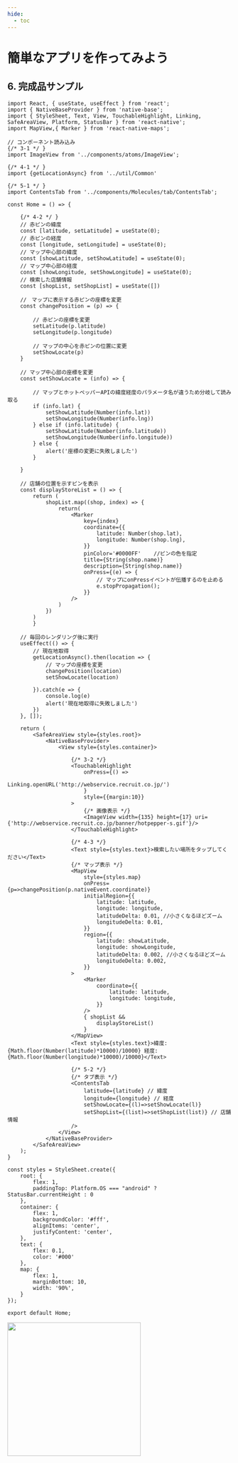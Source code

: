 ```yaml
---
hide:
  - toc
---
```

# <i class="fa fa-arrow-circle-right" aria-hidden="true"></i> 簡単なアプリを作ってみよう

## 6. 完成品サンプル

    import React, { useState, useEffect } from 'react';
    import { NativeBaseProvider } from 'native-base';
    import { StyleSheet, Text, View, TouchableHighlight, Linking, SafeAreaView, Platform, StatusBar } from 'react-native';
    import MapView,{ Marker } from 'react-native-maps';

    // コンポーネント読み込み
    {/* 3-1 */ }
    import ImageView from '../components/atoms/ImageView';

    {/* 4-1 */ }
    import {getLocationAsync} from '../util/Common'

    {/* 5-1 */ }
    import ContentsTab from '../components/Molecules/tab/ContentsTab';

    const Home = () => {

        {/* 4-2 */ }
        // 赤ピンの緯度
        const [latitude, setLatitude] = useState(0);
        // 赤ピンの経度
        const [longitude, setLongitude] = useState(0);
        // マップ中心部の緯度
        const [showLatitude, setShowLatitude] = useState(0);
        // マップ中心部の経度
        const [showLongitude, setShowLongitude] = useState(0);
        // 検索した店舗情報
        const [shopList, setShopList] = useState([])

        //　マップに表示する赤ピンの座標を変更
        const changePosition = (p) => {

            // 赤ピンの座標を変更
            setLatitude(p.latitude)
            setLongitude(p.longitude)

            // マップの中心を赤ピンの位置に変更
            setShowLocate(p)
        }

        // マップ中心部の座標を変更
        const setShowLocate = (info) => {

            // マップとホットペッパーAPIの緯度経度のパラメータ名が違うため分岐して読み取る
            if (info.lat) {
                setShowLatitude(Number(info.lat))
                setShowLongitude(Number(info.lng))
            } else if (info.latitude) {
                setShowLatitude(Number(info.latitude))
                setShowLongitude(Number(info.longitude))
            } else {
                alert('座標の変更に失敗しました')
            }

        }

        // 店舗の位置を示すピンを表示
        const displayStoreList = () => {
            return (
                shopList.map((shop, index) => {
                    return(
                        <Marker
                            key={index}
                            coordinate={{
                                latitude: Number(shop.lat),
                                longitude: Number(shop.lng),
                            }}
                            pinColor='#0000FF'    //ピンの色を指定
                            title={String(shop.name)}
                            description={String(shop.name)}
                            onPress={(e) => {
                                // マップにonPressイベントが伝播するのを止める 
                                e.stopPropagation();
                            }}
                        />
                    )
                })
            )
            }

        // 毎回のレンダリング後に実行
        useEffect(() => {
            // 現在地取得
            getLocationAsync().then(location => {
                // マップの座標を変更
                changePosition(location)
                setShowLocate(location)

            }).catch(e => {
                console.log(e)
                alert('現在地取得に失敗しました')
            })
        }, []);

        return (
            <SafeAreaView style={styles.root}>
                <NativeBaseProvider>
                    <View style={styles.container}>

                        {/* 3-2 */}
                        <TouchableHighlight
                            onPress={() =>
                                Linking.openURL('http://webservice.recruit.co.jp/')
                            }
                            style={{margin:10}}
                        >
                            {/* 画像表示 */}
                            <ImageView width={135} height={17} uri={'http://webservice.recruit.co.jp/banner/hotpepper-s.gif'}/>
                        </TouchableHighlight>

                        {/* 4-3 */}
                        <Text style={styles.text}>検索したい場所をタップしてください</Text>
                        {/* マップ表示 */}
                        <MapView 
                            style={styles.map}
                            onPress={p=>changePosition(p.nativeEvent.coordinate)}
                            initialRegion={{
                                latitude: latitude,
                                longitude: longitude,
                                latitudeDelta: 0.01, //小さくなるほどズーム
                                longitudeDelta: 0.01,
                            }}
                            region={{
                                latitude: showLatitude,
                                longitude: showLongitude,
                                latitudeDelta: 0.002, //小さくなるほどズーム
                                longitudeDelta: 0.002,
                            }}
                        >
                            <Marker
                                coordinate={{
                                    latitude: latitude,
                                    longitude: longitude,
                                }}
                            />
                            { shopList && 
                                displayStoreList()
                            }  
                        </MapView>
                        <Text style={styles.text}>緯度:{Math.floor(Number(latitude)*10000)/10000} 経度:{Math.floor(Number(longitude)*10000)/10000}</Text>

                        {/* 5-2 */}
                        {/* タブ表示 */}
                        <ContentsTab 
                            latitude={latitude} // 緯度
                            longitude={longitude} // 経度
                            setShowLocate={(l)=>setShowLocate(l)}
                            setShopList={(list)=>setShopList(list)} // 店舗情報
                        />
                    </View>
                </NativeBaseProvider>
            </SafeAreaView>
        );
    }

    const styles = StyleSheet.create({
        root: {
            flex: 1,
            paddingTop: Platform.OS === "android" ? StatusBar.currentHeight : 0
        },
        container: {
            flex: 1,
            backgroundColor: '#fff',
            alignItems: 'center',
            justifyContent: 'center',
        },
        text: {
            flex: 0.1,
            color: '#000'
        },
        map: {
            flex: 1,
            marginBottom: 10,
            width: '90%',
        }
    });

    export default Home;


<img src="../../../images/アプリ開発/アプリ開発_1_08.png" width=300></img>

